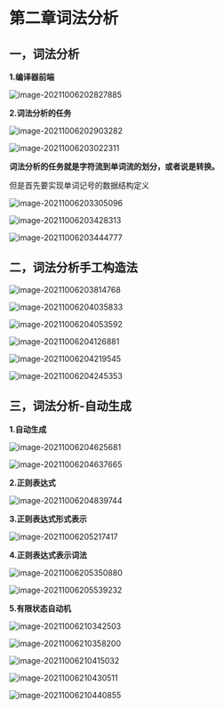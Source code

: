 # 第二章词法分析

## 一，词法分析

**1.编译器前端**

![image-20211006202827885](C:\Users\shizhenhao\AppData\Roaming\Typora\typora-user-images\image-20211006202827885.png)



**2.词法分析的任务**

![image-20211006202903282](C:\Users\shizhenhao\AppData\Roaming\Typora\typora-user-images\image-20211006202903282.png)

![image-20211006203022311](C:\Users\shizhenhao\AppData\Roaming\Typora\typora-user-images\image-20211006203022311.png)



**词法分析的任务就是字符流到单词流的划分，或者说是转换。**

但是首先要实现单词记号的数据结构定义

![image-20211006203305096](C:\Users\shizhenhao\AppData\Roaming\Typora\typora-user-images\image-20211006203305096.png)

![image-20211006203428313](C:\Users\shizhenhao\AppData\Roaming\Typora\typora-user-images\image-20211006203428313.png)

![image-20211006203444777](C:\Users\shizhenhao\AppData\Roaming\Typora\typora-user-images\image-20211006203444777.png)



## **二，词法分析手工构造法**

![image-20211006203814768](C:\Users\shizhenhao\AppData\Roaming\Typora\typora-user-images\image-20211006203814768.png)

![image-20211006204035833](C:\Users\shizhenhao\AppData\Roaming\Typora\typora-user-images\image-20211006204035833.png)

![image-20211006204053592](C:\Users\shizhenhao\AppData\Roaming\Typora\typora-user-images\image-20211006204053592.png)

![image-20211006204126881](C:\Users\shizhenhao\AppData\Roaming\Typora\typora-user-images\image-20211006204126881.png)

![image-20211006204219545](C:\Users\shizhenhao\AppData\Roaming\Typora\typora-user-images\image-20211006204219545.png)

![image-20211006204245353](C:\Users\shizhenhao\AppData\Roaming\Typora\typora-user-images\image-20211006204245353.png)





## 三，词法分析-自动生成

**1.自动生成**

![image-20211006204625681](C:\Users\shizhenhao\AppData\Roaming\Typora\typora-user-images\image-20211006204625681.png)

![image-20211006204637665](C:\Users\shizhenhao\AppData\Roaming\Typora\typora-user-images\image-20211006204637665.png)

**2.正则表达式**

![image-20211006204839744](C:\Users\shizhenhao\AppData\Roaming\Typora\typora-user-images\image-20211006204839744.png)

**3.正则表达式形式表示**

![image-20211006205217417](C:\Users\shizhenhao\AppData\Roaming\Typora\typora-user-images\image-20211006205217417.png)



**4.正则表达式表示词法**

![image-20211006205350880](C:\Users\shizhenhao\AppData\Roaming\Typora\typora-user-images\image-20211006205350880.png)

![image-20211006205539232](C:\Users\shizhenhao\AppData\Roaming\Typora\typora-user-images\image-20211006205539232.png)

 

**5.有限状态自动机**

![image-20211006210342503](C:\Users\shizhenhao\AppData\Roaming\Typora\typora-user-images\image-20211006210342503.png)

![image-20211006210358200](C:\Users\shizhenhao\AppData\Roaming\Typora\typora-user-images\image-20211006210358200.png)

![image-20211006210415032](C:\Users\shizhenhao\AppData\Roaming\Typora\typora-user-images\image-20211006210415032.png)

![image-20211006210430511](C:\Users\shizhenhao\AppData\Roaming\Typora\typora-user-images\image-20211006210430511.png)

![image-20211006210440855](C:\Users\shizhenhao\AppData\Roaming\Typora\typora-user-images\image-20211006210440855.png)